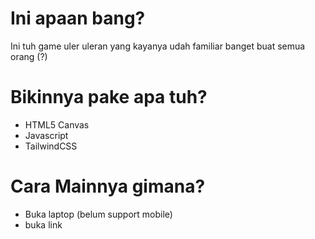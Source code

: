# Ini apaan bang?
Ini tuh game uler uleran yang kayanya udah familiar banget buat semua orang (?)

# Bikinnya pake apa tuh?
- HTML5 Canvas
- Javascript
- TailwindCSS

# Cara Mainnya gimana?
- Buka laptop (belum support mobile)
- buka link
